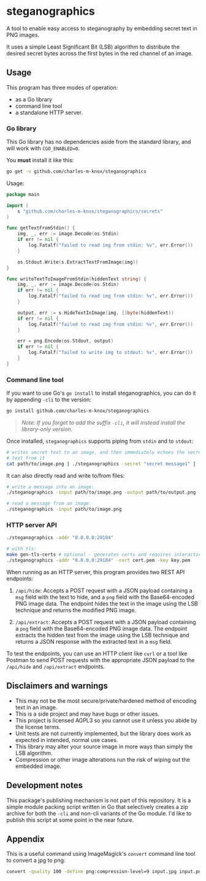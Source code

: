 # steganographics

A tool to enable easy access to steganography by embedding secret text in PNG images.

It uses a simple Least Significant Bit (LSB) algorithm to distribute the desired secret bytes across the first bytes in the red channel of an image.

## Usage

This program has three modes of operation:

- as a Go library
- command line tool
- a standalone HTTP server.

### Go library

This Go library has no dependencies aside from the standard library, and will work with `CGO_ENABLED=0`.

You **must** install it like this:

```bash
go get -v github.com/charles-m-knox/steganographics
```

Usage:

```go
package main

import (
    s "github.com/charles-m-knox/steganographics/secrets"
)

func getTextFromStdin() {
    img, _, err := image.Decode(os.Stdin)
    if err != nil {
        log.Fatalf("failed to read img from stdin: %v", err.Error())
    }

    os.Stdout.Write(s.ExtractTextFromImage(img))
}

func writeTextToImageFromStdin(hiddenText string) {
    img, _, err := image.Decode(os.Stdin)
    if err != nil {
        log.Fatalf("failed to read img from stdin: %v", err.Error())
    }

    output, err := s.HideTextInImage(img, []byte(hiddenText))
    if err != nil {
        log.Fatalf("failed to read img from stdin: %v", err.Error())
    }

    err = png.Encode(os.Stdout, output)
    if err != nil {
        log.Fatalf("failed to write img to stdout: %v", err.Error())
    }
}
```

### Command line tool

If you want to use Go's `go install` to install steganographics, you can do it by appending `-cli` to the version:

```bash
go install github.com/charles-m-knox/steganographics
```

> *Note: If you forget to add the suffix `-cli`, it will instead install the library-only version.*

Once installed, `steganographics` supports piping from `stdin` and to `stdout`:

```bash
# writes secret text to an image, and then immediately echoes the secret
# text from it
cat path/to/image.png | ./steganographics -secret "secret message1" | ./steganographics
```

It can also directly read and write to/from files:

```bash
# write a message into an image:
./steganographics -input path/to/image.png -output path/to/output.png -secret "secret message2"

# read a message from an image:
./steganographics -input path/to/image.png
```

### HTTP server API

```bash
./steganographics -addr "0.0.0.0:29104"

# with tls:
make gen-tls-certs # optional - generates certs and requires interactive input
./steganographics -addr "0.0.0.0:29104" -cert cert.pem -key key.pem
```

When running as an HTTP server, this program provides two REST API endpoints:

1. `/api/hide`: Accepts a POST request with a JSON payload containing a `msg` field with the text to hide, and a `png` field with the Base64-encoded PNG image data. The endpoint hides the text in the image using the LSB technique and returns the modified PNG image.

2. `/api/extract`: Accepts a POST request with a JSON payload containing a `png` field with the Base64-encoded PNG image data. The endpoint extracts the hidden text from the image using the LSB technique and returns a JSON response with the extracted text in a `msg` field.

To test the endpoints, you can use an HTTP client like `curl` or a tool like Postman to send POST requests with the appropriate JSON payload to the `/api/hide` and `/api/extract` endpoints.

## Disclaimers and warnings

- This may not be the most secure/private/hardened method of encoding text in an image.
- This is a side project and may have bugs or other issues.
- This project is licensed AGPL3 so you cannot use it unless you abide by the license terms.
- Unit tests are not currently implemented, but the library does work as expected in intended, normal use cases.
- This library may alter your source image in more ways than simply the LSB algorithm.
- Compression or other image alterations run the risk of wiping out the embedded image.

## Development notes

This package's publishing mechanism is not part of this repository. It is a simple module packing script written in Go that selectively creates a zip archive for both the `-cli` and non-cli variants of the Go module. I'd like to publish this script at some point in the near future.

## Appendix

This is a useful command using ImageMagick's `convert` command line tool to convert a jpg to png:

```bash
convert -quality 100 -define png:compression-level=9 input.jpg input.png
```
